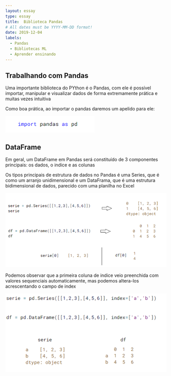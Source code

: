 ```yaml
---
layout: essay
type: essay
title:  Biblioteca Pandas
# All dates must be YYYY-MM-DD format!
date: 2019-12-04
labels:
  - Pandas
  - Bibliotecas ML
  - Aprender ensinando
---
```



## Trabalhando com Pandas 
<p>Uma importante biblioteca do PYthon é o Pandas, com ele é possível importar, manipular e visualizar dados de forma extremamente prática e muitas vezes intuitiva</p>

<p>Como boa prática, ao importar o pandas daremos um apelido para ele:</p>

<img class="ui fluid medium image" src="../images/pandas1.png">

## DataFrame
<p>Em geral, um DataFrame em Pandas será constituído de 3 componentes principais: os dados, o indice e as colunas</p>

<p>Os tipos principais de estrutura de dados no Pandas é uma Series, que é como um arranjo unidimensional e um DataFrama, que é uma estrutura bidimensional de dados, parecido com uma planilha no Excel</p>

<img class="ui fluid medium image" src="../images/pandas2.png">

<p>Podemos observar que a primeira coluna de indice veio preenchida com valores sequenciais automaticamente, mas podemos altera-los acrescentando o campo de index</p>

<img class="ui fluid medium image" src="../images/pandas3.png">



